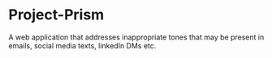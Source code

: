 # Project-Prism
A web application that addresses  inappropriate tones that may be present in emails, social media texts, linkedIn DMs etc.
